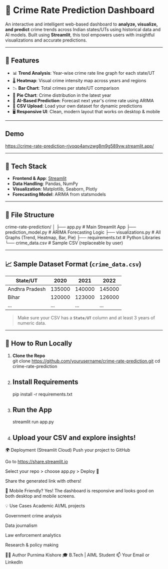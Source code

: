 # 🔐 Crime Rate Prediction Dashboard

An interactive and intelligent web-based dashboard to **analyze, visualize, and predict** crime trends across Indian states/UTs using historical data and AI models. Built using **Streamlit**, this tool empowers users with insightful visualizations and accurate predictions.

---

## 📌 Features

- 📊 **Trend Analysis**: Year-wise crime rate line graph for each state/UT  
- 🌡️ **Heatmap**: Visual crime intensity map across years and regions  
- 📉 **Bar Chart**: Total crimes per state/UT comparison  
- 🥧 **Pie Chart**: Crime distribution in the latest year  
- 🔮 **AI-Based Prediction**: Forecast next year's crime rate using ARIMA  
- 📁 **CSV Upload**: Load your own dataset for dynamic predictions  
- 🖥️ **Responsive UI**: Clean, modern layout that works on desktop & mobile  

---

##  Demo
https://crime-rate-prediction-rjvoqo4anvzwg8m9g589vw.streamlit.app/

---


## 🧠 Tech Stack

- **Frontend & App**: [Streamlit](https://streamlit.io)  
- **Data Handling**: Pandas, NumPy  
- **Visualization**: Matplotlib, Seaborn, Plotly  
- **Forecasting Model**: ARIMA from statsmodels

---

## 📂 File Structure

crime-rate-prediction/
│
├── app.py # Main Streamlit App
├── prediction_model.py # ARIMA Forecasting Logic
├── visualizations.py # All Graphs (Trend, Heatmap, Bar, Pie)
├── requirements.txt # Python Libraries
└── crime_data.csv # Sample CSV (replaceable by user)


---

## 📈 Sample Dataset Format (`crime_data.csv`)

| State/UT         | 2020   | 2021   | 2022   |
|------------------|--------|--------|--------|
| Andhra Pradesh   | 135000 | 140000 | 145000 |
| Bihar            | 120000 | 123000 | 126000 |
| ...              | ...    | ...    | ...    |

> Make sure your CSV has a **`State/UT`** column and at least 3 years of numeric data.

---

## 🚀 How to Run Locally

1. **Clone the Repo**  
   git clone https://github.com/yourusername/crime-rate-prediction.git
   cd crime-rate-prediction

2. ## Install Requirements
   pip install -r requirements.txt

3. ## Run the App
   streamlit run app.py

4. ## Upload your CSV and explore insights!

🌍 Deployment (Streamlit Cloud)
Push your project to GitHub

Go to https://share.streamlit.io

Select your repo > choose app.py > Deploy 🚀

Share the generated link with others!

📱 Mobile Friendly?
Yes! The dashboard is responsive and looks good on both desktop and mobile screens.

💡 Use Cases
Academic AI/ML projects

Government crime analysis

Data journalism

Law enforcement analytics

Research & policy making

🙋‍♀️ Author
Purnima Kishore
🎓 B.Tech | AIML Student
📫 Your Email or LinkedIn
